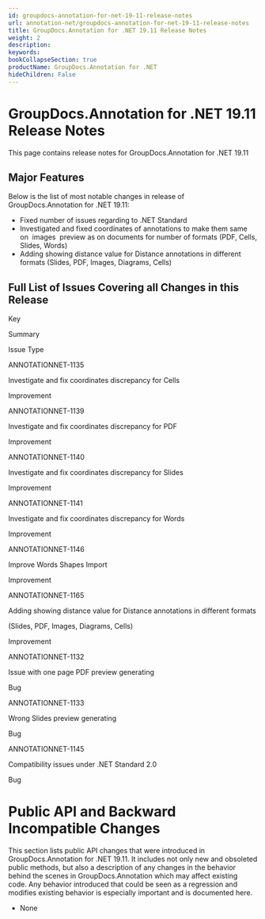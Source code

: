 ```yaml
---
id: groupdocs-annotation-for-net-19-11-release-notes
url: annotation-net/groupdocs-annotation-for-net-19-11-release-notes
title: GroupDocs.Annotation for .NET 19.11 Release Notes
weight: 2
description: 
keywords: 
bookCollapseSection: true
productName: GroupDocs.Annotation for .NET
hideChildren: False
---
```


# GroupDocs.Annotation for .NET 19.11 Release Notes

This page contains release notes for GroupDocs.Annotation for .NET 19.11

## Major Features

Below is the list of most notable changes in release of GroupDocs.Annotation for .NET 19.11:

*   Fixed number of issues regarding to .NET Standard
*   Investigated and fixed coordinates of annotations to make them same on  images  preview as on documents for number of formats (PDF, Cells, Slides, Words)
*   Adding showing distance value for Distance annotations in different formats (Slides, PDF, Images, Diagrams, Cells)

## Full List of Issues Covering all Changes in this Release

Key

Summary

Issue Type

ANNOTATIONNET-1135

Investigate and fix coordinates discrepancy for Cells

Improvement

ANNOTATIONNET-1139

Investigate and fix coordinates discrepancy for PDF

Improvement

ANNOTATIONNET-1140 

Investigate and fix coordinates discrepancy for Slides

Improvement

ANNOTATIONNET-1141

Investigate and fix coordinates discrepancy for Words

Improvement

ANNOTATIONNET-1146 

Improve Words Shapes Import

Improvement

ANNOTATIONNET-1165  

Adding showing distance value for Distance annotations in different formats

(Slides, PDF, Images, Diagrams, Cells)

Improvement

ANNOTATIONNET-1132  

Issue with one page PDF preview generating

Bug

ANNOTATIONNET-1133

Wrong Slides preview generating

Bug

ANNOTATIONNET-1145 

Compatibility issues under .NET Standard 2.0

Bug

# Public API and Backward Incompatible Changes

This section lists public API changes that were introduced in GroupDocs.Annotation for .NET 19.11. It includes not only new and obsoleted public methods, but also a description of any changes in the behavior behind the scenes in GroupDocs.Annotation which may affect existing code. Any behavior introduced that could be seen as a regression and modifies existing behavior is especially important and is documented here.

*   None
